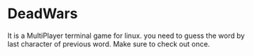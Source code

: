 # DeadWars
It is a MultiPlayer terminal game for linux. you need to guess the word by last character of previous word. Make sure to check out once.
